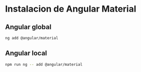 # Instalacion de Angular Material

## Angular global

```bash
ng add @angular/material
```

## Angular local

```bash
npm run ng -- add @angular/material
```

